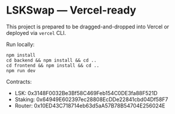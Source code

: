 # LSKSwap — Vercel-ready

This project is prepared to be dragged-and-dropped into Vercel or deployed via `vercel` CLI.

Run locally:
```
npm install
cd backend && npm install && cd ..
cd frontend && npm install && cd ..
npm run dev
```

Contracts:
- LSK: 0x3148F0032Be3Bf58C469Feb154C0DE3fa88F521D
- Staking: 0x64949E602397ec28808EcDDe22841cbd04Df58F7
- Router: 0x10ED43C718714eb63d5aA57B78B54704E256024E

